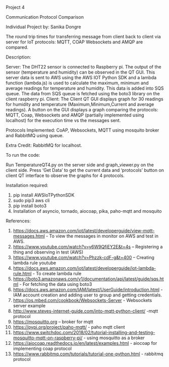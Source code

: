 Project 4

Communication Protocol Comparison

Individual Project by: Sanika Dongre

The round trip times for transferring message from client back to client via server for IoT protocols: MQTT, COAP  Websockets and AMQP are compared. 

Description: 

Server: The DHT22 sensor is connected to Raspberry pi. The output of the sensor (temperature and humidity) can be observed in the QT GUI. This server data is sent to AWS using the AWS IOT Python SDK and a lambda function (lambda.js) is used to calculate the maximum, minimum and average readings for temperature and humidity. This data is added into SQS queue. The data from SQS queue is fetched using the boto3 library on the client raspberry pi. Client: The Client QT GUI displays graph for 30 readings  for humidity and temperature (Maximum,Minimum,Current and average readings). A button on the GUI displays a graph comparing the protocols: MQTT, Coap, Websockets and AMQP (partially implemented using localhost) for the execution time vs the messages sent.


Protocols Implemented:
CoAP, Websockets, MQTT using mosquito broker and RabbitMQ using queue. 

Extra Credit:
RabbitMQ for localhost. 

To run the code:

Run TemperatureQT4.py on the server side
and graph_viewer.py on the client side. Press ‘Get Data’ to get the current data and ‘protocols’ button on client QT interface to observe the graphs for 4 protocols. 

Installation required:
1)	pip install AWSIoTPythonSDK
2)	sudo pip3 aws cli
3)	pip install boto3
4)	Installation of asyncio, tornado, aiocoap, pika, paho-mqtt and mosquito


References:
1)	https://docs.aws.amazon.com/iot/latest/developerguide/view-mqtt-messages.html - To view the messages in monitor on AWS and test in AWS.
2)	https://www.youtube.com/watch?v=y6W9QfiEY2E&t=4s – Registering a thing and observing in test (AWS)
3)	https://www.youtube.com/watch?v=Phzzk-cdF-g&t=400 – Creating lambda rule youtube
4)	https://docs.aws.amazon.com/iot/latest/developerguide/iot-lambda-rule.html - To create lambda rule
5)	https://boto3.amazonaws.com/v1/documentation/api/latest/guide/sqs.html - For fetching the data using boto3
6)	https://docs.aws.amazon.com/IAM/latest/UserGuide/introduction.html - IAM account creation and adding user to group and getting credentials.
7)	https://os.mbed.com/cookbook/Websockets-Server - Websockets server example
8)	http://www.steves-internet-guide.com/into-mqtt-python-client/ -mqtt protocol
9)	https://mosquitto.org – broker for mqtt
10)	https://pypi.org/project/paho-mqtt/ - paho mqtt client
11)	https://www.switchdoc.com/2018/02/tutorial-installing-and-testing-mosquitto-mqtt-on-raspberry-pi/ - using mosquitto as a broker
12)	https://aiocoap.readthedocs.io/en/latest/examples.html - aiocoap for implementing coap protocol
13)	https://www.rabbitmq.com/tutorials/tutorial-one-python.html - rabbitmq protocol


